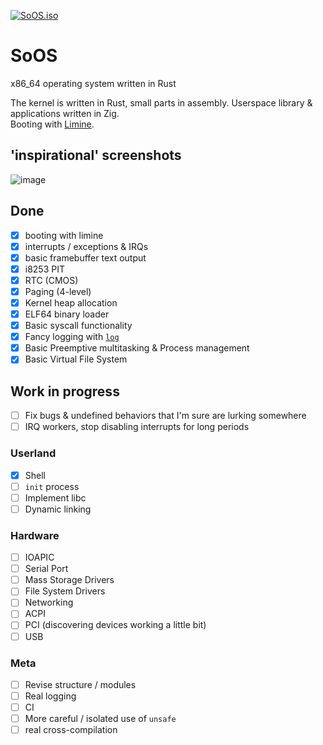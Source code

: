 [![SoOS.iso](https://github.com/Fabus1184/SoOS/actions/workflows/iso.yml/badge.svg)](https://github.com/Fabus1184/SoOS/actions/workflows/iso.yml)

# SoOS

x86_64 operating system written in Rust

The kernel is written in Rust, small parts in assembly.
Userspace library & applications written in Zig.  
Booting with [Limine](https://github.com/limine-bootloader/limine).

## 'inspirational' screenshots

![image](https://github.com/user-attachments/assets/bde3d25e-c99b-4c2c-b47f-672b167674e0)

## Done

- [x] booting with limine
- [x] interrupts / exceptions & IRQs
- [x] basic framebuffer text output
- [x] i8253 PIT
- [x] RTC (CMOS)
- [x] Paging (4-level)
- [x] Kernel heap allocation
- [x] ELF64 binary loader
- [x] Basic syscall functionality
- [x] Fancy logging with [`log`](https://crates.io/crates/log)
- [x] Basic Preemptive multitasking & Process management
- [x] Basic Virtual File System

## Work in progress
- [ ] Fix bugs & undefined behaviors that I'm sure are lurking somewhere
- [ ] IRQ workers, stop disabling interrupts for long periods

### Userland
- [x] Shell
- [ ] `init` process
- [ ] Implement libc
- [ ] Dynamic linking

### Hardware
- [ ] IOAPIC
- [ ] Serial Port
- [ ] Mass Storage Drivers
- [ ] File System Drivers
- [ ] Networking
- [ ] ACPI
- [ ] PCI (discovering devices working a little bit)
- [ ] USB

### Meta
- [ ] Revise structure / modules
- [ ] Real logging
- [ ] CI
- [ ] More careful / isolated use of `unsafe`
- [ ] real cross-compilation
